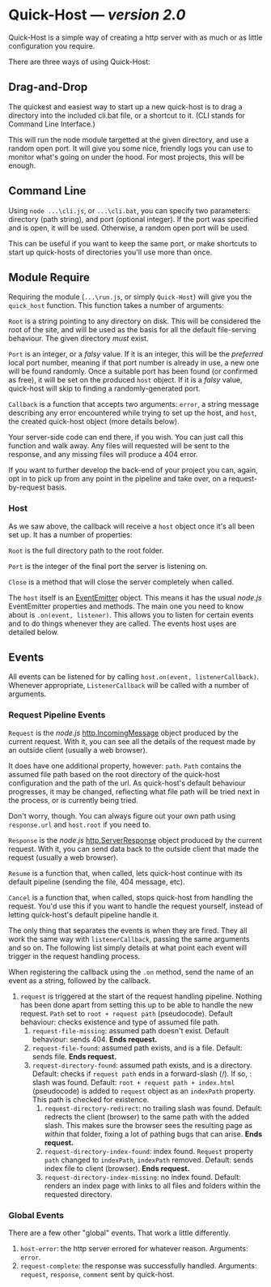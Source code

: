 # Quick-Host — _version 2.0_

Quick-Host is a simple way of creating a http server with as much or as little configuration you require.

There are three ways of using Quick-Host:

## Drag-and-Drop
The quickest and easiest way to start up a new quick-host is to drag a directory into the included cli.bat file, or a shortcut to it. (CLI stands for Command Line Interface.)

This will run the node module targetted at the given directory, and use a random open port. It will give you some nice, friendly logs you can use to monitor what's going on under the hood. For most projects, this will be enough.

## Command Line
Using `node ...\cli.js`, or `...\cli.bat`, you can specify two parameters: directory (path string), and port (optional integer). If the port was specified and is open, it will be used. Otherwise, a random open port will be used.

This can be useful if you want to keep the same port, or make shortcuts to start up quick-hosts of directories you'll use more than once.

## Module Require
Requiring the module (`...\run.js`, or simply `Quick-Host`) will give you the `quick_host` function. This function takes a number of arguments:

`Root` is a string pointing to any directory on disk. This will be considered the root of the site, and will be used as the basis for all the default file-serving behaviour. The given directory _must_ exist.

`Port` is an integer, or a _falsy_ value. If it is an integer, this will be the _preferred_ local port number, meaning if that port number is already in use, a new one will be found randomly. Once a suitable port has been found (or confirmed as free), it will be set on the produced `host` object. If it is a _falsy_ value, quick-host will skip to finding a randomly-generated port.

`Callback` is a function that accepts two arguments: `error`, a string message describing any error encountered while trying to set up the host, and `host`, the created quick-host object (more details below).

Your server-side code can end there, if you wish. You can just call this function and walk away. Any files will requested will be sent to the response, and any missing files will produce a 404 error.

If you want to further develop the back-end of your project you can, again, opt in to pick up from any point in the pipeline and take over, on a request-by-request basis.

### Host
As we saw above, the callback will receive a `host` object once it's all been set up. It has a number of properties:

`Root` is the full directory path to the root folder.

`Port` is the integer of the final port the server is listening on.

`Close` is a method that will close the server completely when called.

The `host` itself is an [EventEmitter](http://https://nodejs.org/api/events.html#events_emitter_on_event_listener) object. This means it has the usual _node.js_ EventEmitter properties and methods. The main one you need to know about is `.on(event, listener)`. This allows you to listen for certain events and to do things whenever they are called. The events host uses are detailed below.

## Events
All events can be listened for by calling `host.on(event, listenerCallback)`. Whenever appropriate, `ListenerCallback` will be called with a number of arguments.

### Request Pipeline Events

`Request` is the _node.js_ [http.IncomingMessage](https://nodejs.org/api/http.html#http_http_incomingmessage) object produced by the current request. With it, you can see all the details of the request made by an outside client (usually a web browser).

It does have one additional property, however: `path`. `Path` contains the assumed file path based on the root directory of the quick-host configuration and the path of the url. As quick-host's default behaviour progresses, it may be changed, reflecting what file path will be tried next in the process, or is currently being tried.

Don't worry, though. You can always figure out your own path using `response.url` and `host.root` if you need to.

`Response` is the _node.js_ [http.ServerResponse](https://nodejs.org/api/http.html#http_class_http_serverresponse) object produced by the current request. With it, you can send data back to the outside client that made the request (usually a web browser).

`Resume` is a function that, when called, lets quick-host continue with its default pipeline (sending the file, 404 message, etc).

`Cancel` is a function that, when called, stops quick-host from handling the request. You'd use this if you want to handle the request yourself, instead of letting quick-host's default pipeline handle it.

The only thing that separates the events is when they are fired. They all work the same way with `listenerCallback`, passing the same arguments and so on. The following list simply details at what point each event will trigger in the request handling process.

When registering the callback using the `.on` method, send the name of an event as a string, followed by the callback.

1. `request` is triggered at the start of the request handling pipeline. Nothing has been done apart from setting this up to be able to handle the new request. `Path` set to `root + request path` (pseudocode). Default behaviour: checks existence and type of assumed file path.
	1. `request-file-missing`: assumed path doesn't exist. Default behaviour: sends 404. **Ends request.**
	2. `request-file-found`: assumed path exists, and is a file. Default: sends file. **Ends request.**
	3. `request-directory-found`: assumed path exists, and is a directory. Default: checks if `request path` ends in a forward-slash (/). If so, : slash was found. Default: `root + request path + index.html` (pseudocode) is added to `request` object as an `indexPath` property. This path is checked for existence.
		1. `request-directory-redirect`: no trailing slash was found. Default: redrects the client (browser) to the same path with the added slash. This makes sure the browser sees the resulting page as _within_ that folder, fixing a lot of pathing bugs that can arise. **Ends request.**
		2. `request-directory-index-found`: index found. `Request` property `path` changed to `indexPath`, `indexPath` removed. Default: sends index file to client (browser). **Ends request.**
		3. `request-directory-index-missing`: no index found. Default: renders an index page with links to all files and folders within the requested directory.

### Global Events

There are a few other "global" events. That work a little differently.

1. `host-error`: the http server errored for whatever reason. Arguments: `error`.
3. `request-complete`: the response was successfully handled. Arguments: `request`, `response`, `comment` sent by quick-host.